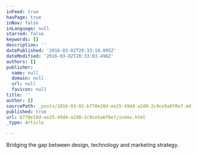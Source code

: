 ```yaml
---
inFeed: true
hasPage: true
inNav: false
inLanguage: null
starred: false
keywords: []
description: ''
datePublished: '2016-03-02T20:33:10.005Z'
dateModified: '2016-03-02T20:33:03.496Z'
authors: []
publisher:
  name: null
  domain: null
  url: null
  favicon: null
title: ''
author: []
sourcePath: _posts/2016-03-02-b770e18d-ee25-49d4-a2d0-2c9ce5a6f0e7.md
published: true
url: b770e18d-ee25-49d4-a2d0-2c9ce5a6f0e7/index.html
_type: Article

---
```

Bridging the gap between design, technology and marketing strategy.